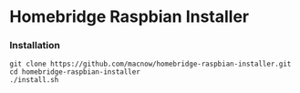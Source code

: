 # Homebridge Raspbian Installer

### Installation

```
git clone https://github.com/macnow/homebridge-raspbian-installer.git
cd homebridge-raspbian-installer
./install.sh
```

